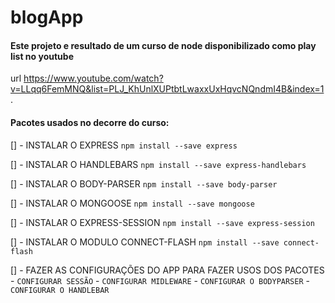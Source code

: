 # blogApp

#### Este projeto e resultado de um curso de node disponibilizado como play list no youtube
url https://www.youtube.com/watch?v=LLqq6FemMNQ&list=PLJ_KhUnlXUPtbtLwaxxUxHqvcNQndmI4B&index=1. 

#### Pacotes usados no decorre do curso:

[] - INSTALAR O EXPRESS
    `npm install --save express`

[] - INSTALAR O HANDLEBARS
    `npm install --save express-handlebars`

[] - INSTALAR O BODY-PARSER
    `npm install --save body-parser`

[] - INSTALAR O MONGOOSE
    `npm install --save mongoose`

[] - INSTALAR O EXPRESS-SESSION
    `npm install --save express-session`

[] - INSTALAR O MODULO CONNECT-FLASH
    `npm install --save connect-flash`

[] - FAZER AS CONFIGURAÇÕES DO APP PARA FAZER USOS DOS PACOTES
    - ``CONFIGURAR SESSÃO``
    - ``CONFIGURAR MIDLEWARE``
    - ``CONFIGURAR O BODYPARSER``
    - ``CONFIGURAR O HANDLEBAR``

